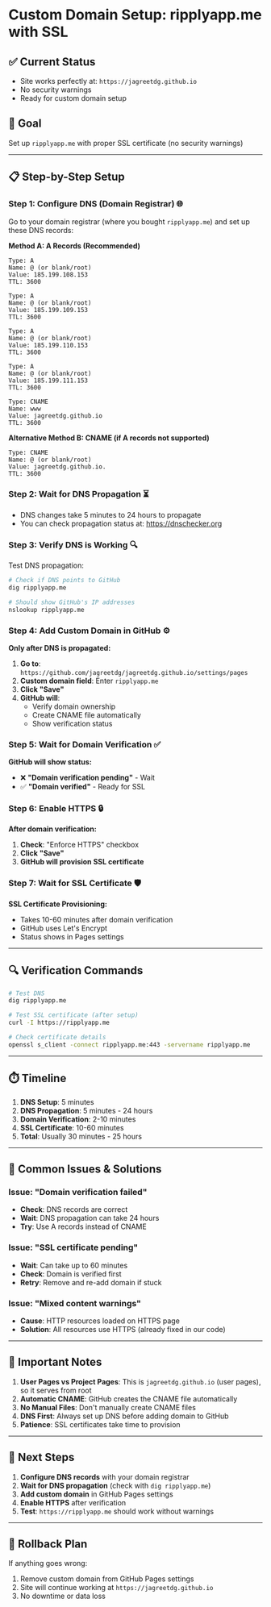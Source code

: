 # Custom Domain Setup: ripplyapp.me with SSL

## ✅ Current Status
- Site works perfectly at: `https://jagreetdg.github.io`
- No security warnings
- Ready for custom domain setup

## 🎯 Goal
Set up `ripplyapp.me` with proper SSL certificate (no security warnings)

---

## 📋 Step-by-Step Setup

### **Step 1: Configure DNS (Domain Registrar)** 🌐

Go to your domain registrar (where you bought `ripplyapp.me`) and set up these DNS records:

**Method A: A Records (Recommended)**
```
Type: A
Name: @ (or blank/root)
Value: 185.199.108.153
TTL: 3600

Type: A
Name: @ (or blank/root)
Value: 185.199.109.153
TTL: 3600

Type: A
Name: @ (or blank/root)
Value: 185.199.110.153
TTL: 3600

Type: A
Name: @ (or blank/root)
Value: 185.199.111.153
TTL: 3600

Type: CNAME
Name: www
Value: jagreetdg.github.io
TTL: 3600
```

**Alternative Method B: CNAME (if A records not supported)**
```
Type: CNAME
Name: @ (or blank/root)
Value: jagreetdg.github.io.
TTL: 3600
```

### **Step 2: Wait for DNS Propagation** ⏳
- DNS changes take 5 minutes to 24 hours to propagate
- You can check propagation status at: https://dnschecker.org

### **Step 3: Verify DNS is Working** 🔍

Test DNS propagation:
```bash
# Check if DNS points to GitHub
dig ripplyapp.me

# Should show GitHub's IP addresses
nslookup ripplyapp.me
```

### **Step 4: Add Custom Domain in GitHub** ⚙️

**Only after DNS is propagated:**

1. **Go to**: `https://github.com/jagreetdg/jagreetdg.github.io/settings/pages`
2. **Custom domain field**: Enter `ripplyapp.me`
3. **Click "Save"**
4. **GitHub will**:
   - Verify domain ownership
   - Create CNAME file automatically
   - Show verification status

### **Step 5: Wait for Domain Verification** ✅

**GitHub will show status:**
- ❌ **"Domain verification pending"** - Wait
- ✅ **"Domain verified"** - Ready for SSL

### **Step 6: Enable HTTPS** 🔒

**After domain verification:**
1. **Check**: "Enforce HTTPS" checkbox
2. **Click "Save"**
3. **GitHub will provision SSL certificate**

### **Step 7: Wait for SSL Certificate** 🛡️

**SSL Certificate Provisioning:**
- Takes 10-60 minutes after domain verification
- GitHub uses Let's Encrypt
- Status shows in Pages settings

---

## 🔍 Verification Commands

```bash
# Test DNS
dig ripplyapp.me

# Test SSL certificate (after setup)
curl -I https://ripplyapp.me

# Check certificate details
openssl s_client -connect ripplyapp.me:443 -servername ripplyapp.me
```

---

## ⏱️ Timeline

1. **DNS Setup**: 5 minutes
2. **DNS Propagation**: 5 minutes - 24 hours
3. **Domain Verification**: 2-10 minutes
4. **SSL Certificate**: 10-60 minutes
5. **Total**: Usually 30 minutes - 25 hours

---

## 🚨 Common Issues & Solutions

### **Issue: "Domain verification failed"**
- **Check**: DNS records are correct
- **Wait**: DNS propagation can take 24 hours
- **Try**: Use A records instead of CNAME

### **Issue: "SSL certificate pending"**
- **Wait**: Can take up to 60 minutes
- **Check**: Domain is verified first
- **Retry**: Remove and re-add domain if stuck

### **Issue: "Mixed content warnings"**
- **Cause**: HTTP resources loaded on HTTPS page
- **Solution**: All resources use HTTPS (already fixed in our code)

---

## 📝 Important Notes

1. **User Pages vs Project Pages**: This is `jagreetdg.github.io` (user pages), so it serves from root
2. **Automatic CNAME**: GitHub creates the CNAME file automatically
3. **No Manual Files**: Don't manually create CNAME files
4. **DNS First**: Always set up DNS before adding domain to GitHub
5. **Patience**: SSL certificates take time to provision

---

## 🎯 Next Steps

1. **Configure DNS records** with your domain registrar
2. **Wait for DNS propagation** (check with `dig ripplyapp.me`)
3. **Add custom domain** in GitHub Pages settings
4. **Enable HTTPS** after verification
5. **Test**: `https://ripplyapp.me` should work without warnings

---

## 🔧 Rollback Plan

If anything goes wrong:
1. Remove custom domain from GitHub Pages settings
2. Site will continue working at `https://jagreetdg.github.io`
3. No downtime or data loss 
